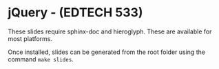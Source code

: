 jQuery - (EDTECH 533)
=====================

These slides require sphinx-doc and hieroglyph. These are available for most
platforms.

Once installed, slides can be generated from the root folder using the command
``make slides``.
